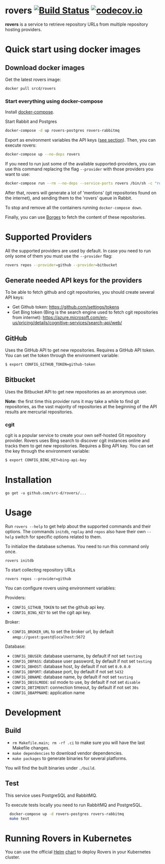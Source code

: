 # rovers [![Build Status](https://travis-ci.org/src-d/rovers.svg?branch=master)](https://travis-ci.org/src-d/rovers) [![codecov.io](https://codecov.io/github/src-d/rovers/coverage.svg?branch=master&token=ObiptJsBpW)](https://codecov.io/github/src-d/rovers?branch=master)

**rovers** is a service to retrieve repository URLs from multiple repository
hosting providers.

# Quick start using docker images

## Download docker images

Get the latest rovers image:

```bash
docker pull srcd/rovers
```

### Start everything using docker-compose

Install [docker-compose](https://docs.docker.com/compose/install/).

Start Rabbit and Postgres

```bash
docker-compose -d up rovers-postgres rovers-rabbitmq
```

Export as environment variables the API keys ([see section](#supported-providers)). Then, you can execute rovers:
```bash
docker-compose up --no-deps rovers
```

If you need to run just some of the available supported-providers, you can use this command replacing the flag `--provider` with those providers you want to use:
```bash
docker-compose run --rm --no-deps --service-ports rovers /bin/sh -c "rovers initdb; rovers repos --provider=github --provider=bitbucket"
```

After that, rovers will generate a lot of 'mentions' (git repositories found on the internet), and sending them to the 'rovers' queue in Rabbit.

To stop and remove all the containers running `docker-compose down`.

Finally, you can use [Borges](https://github.com/src-d/borges) to fetch the content of these repositories.

# Supported Providers

All the supported providers are used by default. In case you need to run only some of them you must use the `--provider` flag:
```bash
rovers repos --provider=github --provider=bitbucket
```

## Generate needed API keys for the providers

To be able to fetch github and cgit repositories, you should create several API keys:

- Get Github token: https://github.com/settings/tokens
- Get Bing token (Bing is the search engine used to fetch cgit repositories from internet): https://azure.microsoft.com/en-us/pricing/details/cognitive-services/search-api/web/

## GitHub

Uses the GitHub API to get new repositories. Requires a GitHub API token. You can set the token through the environment variable:

```bash
$ export CONFIG_GITHUB_TOKEN=github-token
```

## Bitbucket

Uses the Bitbucket API to get new repositories as an anonymous user.

**Note:** the first time this provider runs it may take a while to find git repositories, as the vast majority of repositories at the beginning of the API results are mercurial repositories.

### cgit

cgit is a popular service to create your own self-hosted Git repository provider.
Rovers uses Bing search to discover cgit instances online and tracks them to get
new repositories. Requires a Bing API key. You can set the key through the environment variable:

```bash
$ export CONFIG_BING_KEY=bing-api-key
```

# Installation

```
go get -u github.com/src-d/rovers/...
```

# Usage

Run `rovers --help` to get help about the supported commands and their options.
The commands `initdb`, `replay` and `repos` also have their own `--help` switch
for specific options related to them.


To initialize the database schemas. You need to run this command only once.
```
rovers initdb
```
To start collecting repository URLs
```
rovers repos --provider=github
```

You can configure rovers using environment variables:

Providers:
- `CONFIG_GITHUB_TOKEN` to set the github api key.
- `CONFIG_BING_KEY` to set the cgit api key.

Broker:
- `CONFIG_BROKER_URL` to set the broker url, by default `amqp://guest:guest@localhost:5672`

Database:
- `CONFIG_DBUSER`: database username, by default if not set `testing`
- `CONFIG_DBPASS`: database user password, by default if not set `testing`
- `CONFIG_DBHOST`: database host, by default if not set `0.0.0.0`
- `CONFIG_DBPORT`: database port, by default if not set `5432`
- `CONFIG_DBNAME`: database name, by default if not set `testing`
- `CONFIG_DBSSLMODE`: ssl mode to use, by default if not set `disable`
- `CONFIG_DBTIMEOUT`: connection timeout, by default if not set `30s`
- `CONFIG_DBAPPNAME`: application name

# Development

## Build

- `rm Makefile.main; rm -rf .ci` to make sure you will have the last Makefile changes.
- `make dependencies` to download vendor dependencies.
- `make packages` to generate binaries for several platforms.

You will find the built binaries under `./build`.

## Test

This service uses PostgreSQL and RabbitMQ.

To execute tests locally you need to run RabbitMQ and PostgreSQL.

```bash
  docker-compose up -d rovers-postgres rovers-rabbitmq
  make test
```

# Running Rovers in Kubernetes

You can use the official [Helm](https://github.com/kubernetes/helm) [chart](https://github.com/src-d/charts/tree/master/rovers) to deploy Rovers in your Kubernetes cluster.
